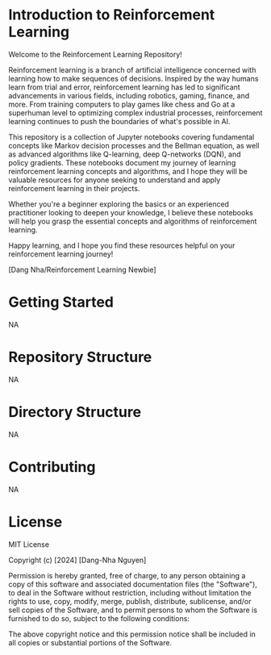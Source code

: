 # Introduction to Reinforcement Learning

Welcome to the Reinforcement Learning Repository!

Reinforcement learning is a branch of artificial intelligence concerned with learning how to make sequences of decisions. Inspired by the way humans learn from trial and error, reinforcement learning has led to significant advancements in various fields, including robotics, gaming, finance, and more. From training computers to play games like chess and Go at a superhuman level to optimizing complex industrial processes, reinforcement learning continues to push the boundaries of what's possible in AI.

This repository is a collection of Jupyter notebooks covering fundamental concepts like Markov decision processes and the Bellman equation, as well as advanced algorithms like Q-learning, deep Q-networks (DQN), and policy gradients. These notebooks document my journey of learning reinforcement learning concepts and algorithms, and I hope they will be valuable resources for anyone seeking to understand and apply reinforcement learning in their projects.

Whether you're a beginner exploring the basics or an experienced practitioner looking to deepen your knowledge, I believe these notebooks will help you grasp the essential concepts and algorithms of reinforcement learning.

Happy learning, and I hope you find these resources helpful on your reinforcement learning journey!

[Dang Nha/Reinforcement Learning Newbie]

# Getting Started

NA

# Repository Structure

NA

# Directory Structure

NA

# Contributing

NA

# License

MIT License

Copyright (c) [2024] [Dang-Nha Nguyen]

Permission is hereby granted, free of charge, to any person obtaining a copy
of this software and associated documentation files (the "Software"), to deal
in the Software without restriction, including without limitation the rights
to use, copy, modify, merge, publish, distribute, sublicense, and/or sell
copies of the Software, and to permit persons to whom the Software is
furnished to do so, subject to the following conditions:

The above copyright notice and this permission notice shall be included in all
copies or substantial portions of the Software.
